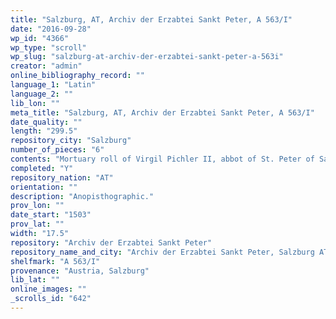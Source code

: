 ```yaml
---
title: "Salzburg, AT, Archiv der Erzabtei Sankt Peter, A 563/I"
date: "2016-09-28"
wp_id: "4366"
wp_type: "scroll"
wp_slug: "salzburg-at-archiv-der-erzabtei-sankt-peter-a-563i"
creator: "admin"
online_bibliography_record: ""
language_1: "Latin"
language_2: ""
lib_lon: ""
meta_title: "Salzburg, AT, Archiv der Erzabtei Sankt Peter, A 563/I"
date_quality: ""
length: "299.5"
repository_city: "Salzburg"
number_of_pieces: "6"
contents: "Mortuary roll of Virgil Pichler II, abbot of St. Peter of Salzburg."
completed: "Y"
repository_nation: "AT"
orientation: ""
description: "Anopisthographic."
prov_lon: ""
date_start: "1503"
prov_lat: ""
width: "17.5"
repository: "Archiv der Erzabtei Sankt Peter"
repository_name_and_city: "Archiv der Erzabtei Sankt Peter, Salzburg AT"
shelfmark: "A 563/I"
provenance: "Austria, Salzburg"
lib_lat: ""
online_images: ""
_scrolls_id: "642"
---
```



